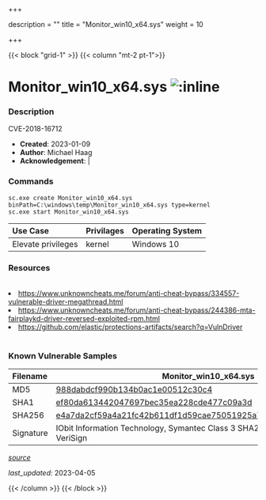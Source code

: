 +++

description = ""
title = "Monitor_win10_x64.sys"
weight = 10

+++


{{< block "grid-1" >}}
{{< column "mt-2 pt-1">}}


# Monitor_win10_x64.sys ![:inline](/images/twitter_verified.png) 


### Description

CVE-2018-16712

- **Created**: 2023-01-09
- **Author**: Michael Haag
- **Acknowledgement**:  | [](https://twitter.com/)

### Commands

```
sc.exe create Monitor_win10_x64.sys binPath=C:\windows\temp\Monitor_win10_x64.sys type=kernel
sc.exe start Monitor_win10_x64.sys
```

| Use Case | Privilages | Operating System | 
|:---- | ---- | ---- |
| Elevate privileges | kernel | Windows 10 |

### Resources
<br>
<li><a href="https://www.unknowncheats.me/forum/anti-cheat-bypass/334557-vulnerable-driver-megathread.html">https://www.unknowncheats.me/forum/anti-cheat-bypass/334557-vulnerable-driver-megathread.html</a></li>
<li><a href="https://www.unknowncheats.me/forum/anti-cheat-bypass/244386-mta-fairplaykd-driver-reversed-exploited-rpm.html">https://www.unknowncheats.me/forum/anti-cheat-bypass/244386-mta-fairplaykd-driver-reversed-exploited-rpm.html</a></li>
<li><a href="https://github.com/elastic/protections-artifacts/search?q=VulnDriver">https://github.com/elastic/protections-artifacts/search?q=VulnDriver</a></li>
<br>

### Known Vulnerable Samples

| Filename | Monitor_win10_x64.sys |
|:---- | ---- | 
| MD5 | <a href="https://www.virustotal.com/gui/file/988dabdcf990b134b0ac1e00512c30c4">988dabdcf990b134b0ac1e00512c30c4</a> |
| SHA1 | <a href="https://www.virustotal.com/gui/file/ef80da613442047697bec35ea228cde477c09a3d">ef80da613442047697bec35ea228cde477c09a3d</a> |
| SHA256 | <a href="https://www.virustotal.com/gui/file/e4a7da2cf59a4a21fc42b611df1d59cae75051925a7ddf42bf216cc1a026eadb">e4a7da2cf59a4a21fc42b611df1d59cae75051925a7ddf42bf216cc1a026eadb</a> |
| Signature | IObit Information Technology, Symantec Class 3 SHA256 Code Signing CA, VeriSign   |


[*source*](https://github.com/magicsword-io/LOLDrivers/tree/main/yaml/monitor_win10_x64.yaml)

*last_updated:* 2023-04-05








{{< /column >}}
{{< /block >}}
